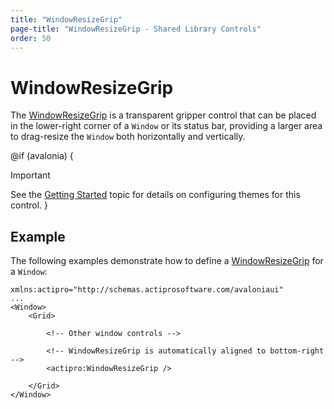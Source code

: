 ```yaml
---
title: "WindowResizeGrip"
page-title: "WindowResizeGrip - Shared Library Controls"
order: 50
---
```

# WindowResizeGrip

The [WindowResizeGrip](xref:@ActiproUIRoot.Controls.WindowResizeGrip) is a transparent gripper control that can be placed in the lower-right corner of a `Window` or its status bar, providing a larger area to drag-resize the `Window` both horizontally and vertically.

@if (avalonia) {
> [!IMPORTANT]
> See the [Getting Started](../getting-started.md) topic for details on configuring themes for this control.
}

## Example

The following examples demonstrate how to define a [WindowResizeGrip](xref:@ActiproUIRoot.Controls.WindowResizeGrip) for a `Window`:

```xaml
xmlns:actipro="http://schemas.actiprosoftware.com/avaloniaui"
...
<Window>
	<Grid>

		<!-- Other window controls -->

		<!-- WindowResizeGrip is automatically aligned to bottom-right -->
		<actipro:WindowResizeGrip />

	</Grid>
</Window>
```

